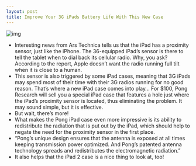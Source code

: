 ```yaml
---
layout: post
title: Improve Your 3G iPads Battery Life With This New Case
---
```

![img](http://media.idownloadblog.com/wp-content/uploads/2011/12/ipad2blackproducts.jpeg)
* Interesting news from Ars Technica tells us that the iPad has a proximity sensor, just like the iPhone. The 36-equipped iPad’s sensor is there to tell the tablet when to dial back its cellular radio. Why, you ask? According to the report, Apple doesn’t want the radio running full tilt when it is close to a human.
* This sensor is also triggered by some iPad cases, meaning that 3G iPads may spend most of their time with their 3G radios running for no good reason. That’s where a new iPad case comes into play… For $100, Pong Research will sell you a special iPad case that features a hole just where the iPad’s proximity sensor is located, thus eliminating the problem. It may sound simple, but it is effective.
* But wait, there’s more!
* What makes the Pong iPad case even more impressive is its ability to redistribute the radiation that is put out by the iPad, which should help to negate the need for the proximity sensor in the first place.
* “Pong’s unique design ensures that the antenna is exposed at all times keeping transmission power optimized. And Pong’s patented antenna technology spreads and redistributes the electromagnetic radiation.”
* It also helps that the iPad 2 case is a nice thing to look at, too!

